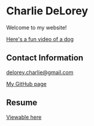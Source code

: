 # Charlie DeLorey

Welcome to my website! 

[Here's a fun video of a dog](https://www.youtube.com/watch?v=vlA2XaKfh78&list=FLHM4vUhTKs3chwPfY8vw6rQ)

## Contact Information

delorey.charlie@gmail.com

[My GitHub page](https://github.com/cdelor02)


## Resume

[Viewable here](/files/ResumeCharlieDeLorey.pdf)
